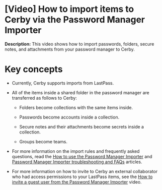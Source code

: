 # [Video] How to import items to Cerby via the Password Manager Importer

**Description:** This video shows how to import passwords, folders, secure notes, and attachments from your password manager to Cerby.

# Key concepts

  * Currently, Cerby supports imports from LastPass.

  * All of the items inside a shared folder in the password manager are transferred as follows to Cerby: 

    * Folders become collections with the same items inside.

    * Passwords become accounts inside a collection.

    * Secure notes and their attachments become secrets inside a collection.

    * Groups become teams.

  * For more information on the import rules and frequently asked questions, read the [How to use the Password Manager Importer](https://help.cerby.com/en/articles/7175132-how-to-use-the-password-manager-importer) and [Password Manager Importer troubleshooting and FAQs](https://help.cerby.com/en/articles/8345679-password-manager-importer-troubleshooting-and-faqs) articles.

  * For more information on how to invite to Cerby an external collaborator who had access permissions to your LastPass items, see the [How to invite a guest user from the Password Manager Importer](https://help.cerby.com/en/articles/8432615-video-how-to-invite-a-guest-user-from-the-password-manager-importer) video.

